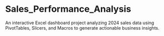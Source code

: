 # Sales_Performance_Analysis
An interactive Excel dashboard project analyzing 2024 sales data using PivotTables, Slicers, and Macros to generate actionable business insights.
